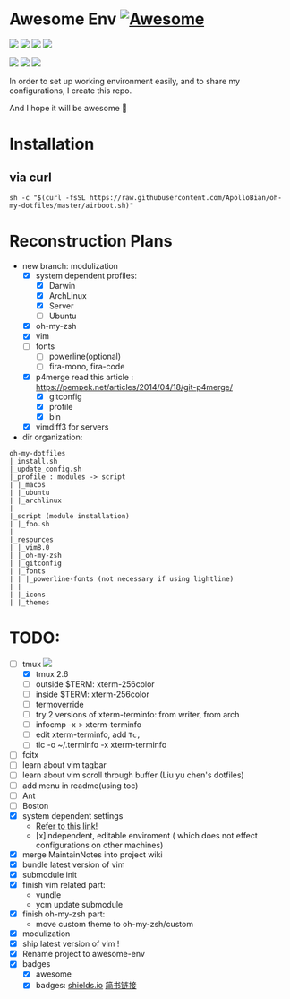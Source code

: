 # Awesome Env [![Awesome](https://awesome.re/badge.svg)](https://awesome.re)
![](https://img.shields.io/badge/version-stable-brightgreen.svg?style=flat-square)
![](https://img.shields.io/badge/language-bash-green.svg?style=flat-square)
![](https://img.shields.io/badge/language-python-green.svg?style=flat-square)
![](https://img.shields.io/badge/platform-ArchLinux%20|%20macOS%20|%20Ubuntu-lightgrey.svg?style=flat-square)

![](https://img.shields.io/badge/license-GPL_License-blue.svg?style=flat-square)
![](https://img.shields.io/github/last-commit/ApolloBian/Awesome-Env.svg?style=flat-square)
![](https://img.shields.io/github/commit-activity/y/ApolloBian/Awesome-Env.svg?style=flat-square)

In order to set up working environment easily, and to share my configurations, I create this repo.

And I hope it will be awesome :penguin:

# Installation
## via curl

```shell
sh -c "$(curl -fsSL https://raw.githubusercontent.com/ApolloBian/oh-my-dotfiles/master/airboot.sh)"
```

# Reconstruction Plans
 - new branch: modulization
    - [x] system dependent profiles:
        - [x] Darwin 
        - [x] ArchLinux
        - [x] Server
        - [ ] Ubuntu
    - [x] oh-my-zsh
    - [x] vim
    - [ ] fonts
        - [ ] powerline(optional)
        - [ ] fira-mono, fira-code
    - [x] p4merge read this article : https://pempek.net/articles/2014/04/18/git-p4merge/
        - [x] gitconfig
        - [x] profile
        - [x] bin
    - [x] vimdiff3 for servers

 - dir organization:
```
oh-my-dotfiles
|_install.sh
|_update_config.sh
|_profile : modules -> script
| |_macos
| |_ubuntu
| |_archlinux
|
|_script (module installation)
| |_foo.sh
|
|_resources
| |_vim8.0
| |_oh-my-zsh
| |_gitconfig    
| |_fonts
| | |_powerline-fonts (not necessary if using lightline)
| | 
| |_icons
| |_themes
```


# TODO:
 - [ ] tmux ![](https://img.shields.io/badge/priority-urgent-red.svg?style=flat-square)
    - [x] tmux 2.6
    - [ ] outside $TERM: xterm-256color
    - [ ] inside $TERM: xterm-256color
    - [ ] termoverride
    - [ ] try 2 versions of xterm-terminfo: from writer, from arch
    - [ ] infocmp -x > xterm-terminfo
    - [ ] edit xterm-terminfo, add `Tc,`
    - [ ] tic -o ~/.terminfo -x xterm-terminfo
 - [ ] fcitx
 - [ ] learn about vim tagbar
 - [ ] learn about vim scroll through buffer (Liu yu chen's dotfiles)
 - [ ] add menu in readme(using toc)
 - [ ] Ant
 - [ ] Boston
 - [x] system dependent settings
    - [Refer to this link!](https://github.com/Leoyzen/dotfiles)
    - [x]independent, editable enviroment ( which does not effect configurations on other machines)
 - [x] merge MaintainNotes into project wiki
 - [x] bundle latest version of vim
 - [x] submodule init
 - [x] finish vim related part:
    - vundle
    - ycm update submodule
 - [x] finish oh-my-zsh part:
    - move custom theme to oh-my-zsh/custom
 - [x] modulization
 - [x] ship latest version of vim !
 - [x] Rename project to awesome-env
 - [x] badges
    - [x] awesome
    - [x] badges: [shields.io](https://img.shields.io/) [简书链接](http://www.jianshu.com/p/e9ce56cb24ef)
